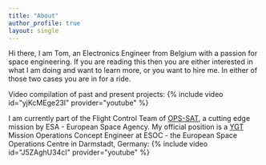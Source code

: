 ```yaml
---
title: "About"
author_profile: true
layout: single
---
```



Hi there, I am Tom, an Electronics Engineer from Belgium with a passion for space engineering.
If you are reading this then you are either interested in
what I am doing and want to learn more, or you want to hire me. In either of those
two cases you are in for a ride.


Video compilation of past and present projects:
{% include video id="yjKcMEge23I" provider="youtube" %}

I am currently part of the Flight Control Team of [OPS-SAT](https://www.esa.int/Enabling_Support/Operations/OPS-SAT), a cutting edge mission by
ESA - European Space Agency. My official position is a [YGT](https://www.esa.int/About_Us/Careers_at_ESA/Graduates_Young_Graduate_Trainees) Mission Operations Concept
Engineer at ESOC - the European Space Operations Centre in Darmstadt, Germany:
{% include video id="J5ZAghU34cI" provider="youtube" %}
